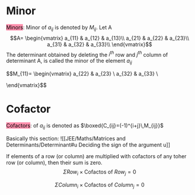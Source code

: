 # Minor
<mark style="background: #FF5582A6;">Minors</mark>: Minor of $a_{ij}$ is denoted by $M_{ij}$.
Let A $$A= \begin{vmatrix}
    a_{11}       & a_{12} & a_{13}\\
    a_{21}       & a_{22} & a_{23}\\
    a_{31}       & a_{32} & a_{33}\\
\end{vmatrix}$$
The determinant obtained by deleting the $i^{th}$ row and $j^{th}$ column of determinant A, is called the minor of the element $a_{ij}$

$$M_{11}=
\begin{vmatrix}
a_{22} & a_{23} \\
a_{32} & a_{33} \\

\end{vmatrix}$$

# Cofactor
<mark style="background: #FF5582A6;">Cofactors</mark>: of $a_{ij}$ is denoted as $\boxed{C_{ij}=(-1)^{i+j}\,M_{ij}}$ 

Basically this section: ![[JEE/Maths/Matrices and Determinants/Determinant#u Deciding the sign of the argument u]]

If elements of a row (or column) are multiplied with cofactors of any toher row (or column), then their sum is zero.
$$\Sigma Row_{i}\times \text{Cofactos of } Row_j=0$$

$$\Sigma Column_{i}\times \text{Cofactos of } Column_j=0$$

